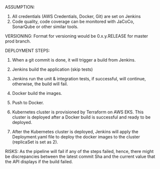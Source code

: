 ASSUMPTION: 
1. All credentials (AWS Credentials, Docker, Git) are set on Jenkins
2. Code quality, code coverage can be monitored with JaCoCo, SonarQube or other similar tools.

VERSIONING:
Format for versioning would be 0.x.y.RELEASE for master prod branch.

DEPLOYMENT STEPS:
1. When a git commit is done, it will trigger a build from Jenkins.

2. Jenkins build the application (skip tests)

3. Jenkins run the unit & integration tests, if successful, will continue, otherwise, the build will fail.

4. Docker build the images.

5. Push to Docker.

6. Kubernetes cluster is provisioned by Terraform on AWS EKS. This cluster is deployed after a Docker build is successful and ready to be deployed.

7. After the Kubernetes cluster is deployed, Jenkins will apply the Deployment.yaml file to deploy the docker images to the cluster (replicaSet is set as 2).

RISKS:
As the pipeline will fail if any of the steps failed, hence, there might be discrepancies between the latest commit Sha and the current value that the API displays if the build failed.